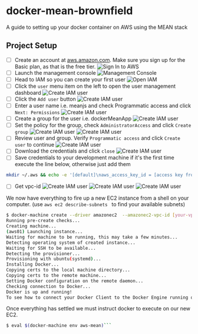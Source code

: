 # docker-mean-brownfield
A guide to setting up your docker container on AWS using the MEAN stack

## Project Setup

- [ ] Create an account at [aws.amazon.com](https://aws.amazon.com/ "AWS"). Make sure you sign up for the Basic plan, as that is the free tier.
![Sign In to AWS](./assets/images/01-brownfield-aws-signup.png "Logo Title Text 1")
- [ ] Launch the management console
 ![Management Console](./assets/images/02-brownfield-aws-console.png "Logo Title Text 2")
- [ ] Head to IAM so you can create your first user
 ![Open IAM](./assets/images/03-brownfield-aws-iam.png "Logo Title Text 3")
- [ ] Click the `user` menu item on the left to open the user management dashboard
 ![Create IAM user](./assets/images/04-brownfield-aws-iam-user.png "Logo Title Text 4")
- [ ] Click the `Add user` button
![Create IAM user](./assets/images/05-brownfield-aws-iam-user-add.png "Logo Title Text 5")
- [ ] Enter a user name i.e. meanjs and check Programmatic access and click `Next: Permissions`
![Create IAM user](./assets/images/06-brownfield-aws-user-userinfo.png "Logo Title Text 6")
 - [ ] Create a group for the user i.e. dockerMeanApp
![Create IAM user](./assets/images/07-brownfield-aws-user-groupinfo.png "Logo Title Text 6")
 - [ ] Set the policy for the group, check `AdministratorAccess` and click `Create group`
![Create IAM user](./assets/images/08-brownfield-aws-group-security.png "Logo Title Text 6")
![Create IAM user](./assets/images/09-brownfield-aws-group-created.png "Logo Title Text 6")
- [ ] Review user and group. Verify `Programmatic access` and click `Create user` to continue
![Create IAM user](./assets/images/10-brownfield-aws-review.png "Logo Title Text 6")
- [ ] Download the credentials and click `close`
![Create IAM user](./assets/images/11-brownfield-aws-download-credentials.png "Logo Title Text 6")
- [ ] Save credentials to your development machine if it's the first time execute the line below, otherwise just add them
```bash
mkdir ~/.aws && echo -e '[default]\naws_access_key_id = [access key from file]\naws_secret_access_key = [secret key from file]' > ~/.aws/credentials
```
- [ ] Get vpc-id
![Create IAM user](./assets/images/12-brownfield-aws-vpcid-1.png "Logo Title Text 6")
![Create IAM user](./assets/images/13-brownfield-aws-vpcid-2.png "Logo Title Text 6")
![Create IAM user](./assets/images/14-brownfield-aws-vpcid-3.png "Logo Title Text 6")

We now have everything to fire up a new EC2 instance from a shell on your computer. (use `aws ec2 describe-subnets
` to find your available subnets)
```bash
$ docker-machine create --driver amazonec2  --amazonec2-vpc-id [your-vpc-id] --amazonec2-zone a aws-mean
Running pre-create checks...
Creating machine...
(aws01) Launching instance...
Waiting for machine to be running, this may take a few minutes...
Detecting operating system of created instance...
Waiting for SSH to be available...
Detecting the provisioner...
Provisioning with ubuntu(systemd)...
Installing Docker...
Copying certs to the local machine directory...
Copying certs to the remote machine...
Setting Docker configuration on the remote daemon...
Checking connection to Docker...
Docker is up and running!
To see how to connect your Docker Client to the Docker Engine running on this virtual machine, run: docker-machine env aws-mean
```

Once everything has settled we must instruct docker to execute on our new EC2.
```bash
$ eval $(docker-machine env aws-mean)```